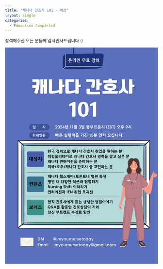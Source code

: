 ```yaml
---
title: "캐나다 간호사 101 - 마감"
layout: single
categories:
  - Education Completed
---
```

참석해주신 모든 분들께 감사인사드립니다 :)

![nurse101](\pictures\Nurse101\nurse101.png)